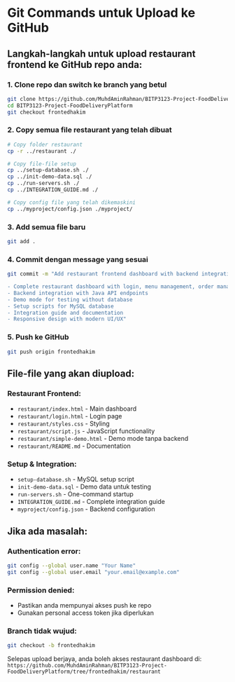 # Git Commands untuk Upload ke GitHub

## Langkah-langkah untuk upload restaurant frontend ke GitHub repo anda:

### 1. Clone repo dan switch ke branch yang betul
```bash
git clone https://github.com/MuhdAminRahman/BITP3123-Project-FoodDeliveryPlatform.git
cd BITP3123-Project-FoodDeliveryPlatform
git checkout frontedhakim
```

### 2. Copy semua file restaurant yang telah dibuat
```bash
# Copy folder restaurant
cp -r ../restaurant ./

# Copy file-file setup
cp ../setup-database.sh ./
cp ../init-demo-data.sql ./
cp ../run-servers.sh ./
cp ../INTEGRATION_GUIDE.md ./

# Copy config file yang telah dikemaskini
cp ../myproject/config.json ./myproject/
```

### 3. Add semua file baru
```bash
git add .
```

### 4. Commit dengan message yang sesuai
```bash
git commit -m "Add restaurant frontend dashboard with backend integration

- Complete restaurant dashboard with login, menu management, order management
- Backend integration with Java API endpoints
- Demo mode for testing without database
- Setup scripts for MySQL database
- Integration guide and documentation
- Responsive design with modern UI/UX"
```

### 5. Push ke GitHub
```bash
git push origin frontedhakim
```

## File-file yang akan diupload:

### Restaurant Frontend:
- `restaurant/index.html` - Main dashboard
- `restaurant/login.html` - Login page
- `restaurant/styles.css` - Styling
- `restaurant/script.js` - JavaScript functionality
- `restaurant/simple-demo.html` - Demo mode tanpa backend
- `restaurant/README.md` - Documentation

### Setup & Integration:
- `setup-database.sh` - MySQL setup script
- `init-demo-data.sql` - Demo data untuk testing
- `run-servers.sh` - One-command startup
- `INTEGRATION_GUIDE.md` - Complete integration guide
- `myproject/config.json` - Backend configuration

## Jika ada masalah:

### Authentication error:
```bash
git config --global user.name "Your Name"
git config --global user.email "your.email@example.com"
```

### Permission denied:
- Pastikan anda mempunyai akses push ke repo
- Gunakan personal access token jika diperlukan

### Branch tidak wujud:
```bash
git checkout -b frontedhakim
```

Selepas upload berjaya, anda boleh akses restaurant dashboard di:
`https://github.com/MuhdAminRahman/BITP3123-Project-FoodDeliveryPlatform/tree/frontedhakim/restaurant`
